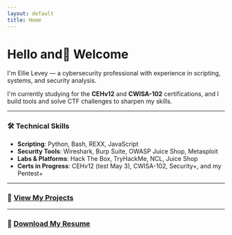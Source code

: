```yaml
---
layout: default
title: Home
---
```


# Hello and👋 Welcome

I'm Ellie Levey — a cybersecurity professional with experience in scripting, systems, and security analysis.

I'm currently studying for the **CEHv12** and **CWISA-102** certifications, and I build tools and solve CTF challenges to sharpen my skills.

---

### 🛠️ Technical Skills

- **Scripting**: Python, Bash, REXX, JavaScript
- **Security Tools**: Wireshark, Burp Suite, OWASP Juice Shop, Metasploit
- **Labs & Platforms**: Hack The Box, TryHackMe, NCL, Juice Shop
- **Certs in Progress**: CEHv12 (test May 3), CWISA-102, Security+, and my Pentest+

---

### 📁 [View My Projects](projects/index.md)

---

### 📄 [Download My Resume](resume.pdf)
